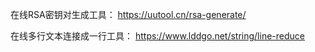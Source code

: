 
在线RSA密钥对生成工具：
https://uutool.cn/rsa-generate/


在线多行文本连接成一行工具：
https://www.lddgo.net/string/line-reduce


